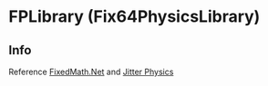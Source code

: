 # FPLibrary (Fix64PhysicsLibrary)

## Info
Reference [FixedMath.Net](https://github.com/asik/FixedMath.Net) and [Jitter Physics](https://github.com/forestrf/jitterphysics-1)
